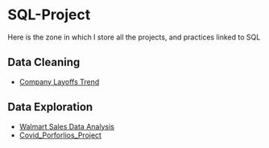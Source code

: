 # SQL-Project

Here is the zone in which I store all the projects, and practices linked to SQL 

## Data Cleaning
- [Company Layoffs Trend](https://github.com/stevetran77/Data_Layoffs/blob/main/22%20Jun%202024%20-%20Data%20Company%20Layoffs.sql)


## Data Exploration
- [Walmart Sales Data Analysis](https://github.com/stevetran77/Sales-Walmart?tab=readme-ov-file#walmart-sales-data-analysis)
- [Covid_Porforlios_Project](https://github.com/stevetran77/Covid_Porforlios_Project/blob/main/Covid%20Portfolios%20Project.sql)
